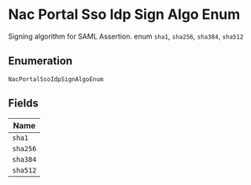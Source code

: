 
# Nac Portal Sso Idp Sign Algo Enum

Signing algorithm for SAML Assertion. enum `sha1`, `sha256`, `sha384`, `sha512`

## Enumeration

`NacPortalSsoIdpSignAlgoEnum`

## Fields

| Name |
|  --- |
| `sha1` |
| `sha256` |
| `sha384` |
| `sha512` |

